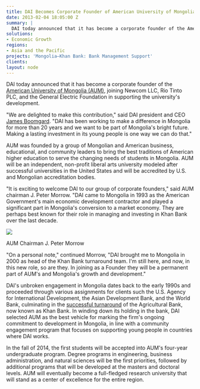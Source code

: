 ```yaml
---
title: DAI Becomes Corporate Founder of American University of Mongolia
date: 2013-02-04 18:05:00 Z
summary: |
  DAI today announced that it has become a corporate founder of the American University of Mongolia (AUM), joining Newcom LLC, Rio Tinto PLC, and the General Electric Foundation in supporting the university's development.
solutions:
- Economic Growth
regions:
- Asia and the Pacific
projects: 'Mongolia—Khan Bank: Bank Management Support'
clients:
layout: node
---
```

DAI today announced that it has become a corporate founder of the [American University of Mongolia (AUM)][1], joining Newcom LLC, Rio Tinto PLC, and the General Electric Foundation in supporting the university's development.

"We are delighted to make this contribution," said DAI president and CEO [James Boomgard][2]. "DAI has been working to make a difference in Mongolia for more than 20 years and we want to be part of Mongolia's bright future. Making a lasting investment in its young people is one way we can do that."

AUM was founded by a group of Mongolian and American business, educational, and community leaders to bring the best traditions of American higher education to serve the changing needs of students in Mongolia. AUM will be an independent, non-profit liberal arts university modeled after successful universities in the United States and will be accredited by U.S. and Mongolian accreditation bodies.

"It is exciting to welcome DAI to our group of corporate founders," said AUM chairman J. Peter Morrow. "DAI came to Mongolia in 1993 as the American Government's main economic development contractor and played a significant part in Mongolia's conversion to a market economy. They are perhaps best known for their role in managing and investing in Khan Bank over the last decade.

![][3]

AUM Chairman J. Peter Morrow

"On a personal note," continued Morrow, "DAI brought me to Mongolia in 2000 as head of the Khan Bank turnaround team. I'm still here, and now, in this new role, so are they. In joining as a Founder they will be a permanent part of AUM's and Mongolia's growth and development."

DAI's unbroken engagement in Mongolia dates back to the early 1990s and proceeded through various assignments for clients such the U.S. Agency for International Development, the Asian Development Bank, and the World Bank, culminating in the [successful turnaround][4] of the Agricultural Bank, now known as Khan Bank. In winding down its holding in the bank, DAI selected AUM as the best vehicle for marking the firm's ongoing commitment to development in Mongolia, in line with a community engagement program that focuses on supporting young people in countries where DAI works.

In the fall of 2014, the first students will be accepted into AUM's four-year undergraduate program. Degree programs in engineering, business administration, and natural sciences will be the first priorities, followed by additional programs that will be developed at the masters and doctoral levels. AUM will eventually become a full-fledged research university that will stand as a center of excellence for the entire region.

[1]: http://aum.edu.mn/
[2]: /who-we-are/leadership/james-boomgard
[3]: /assets/images/news/morrow.jpg
[4]: /our-work/projects/mongolia-khan-bank-bank-management-support
